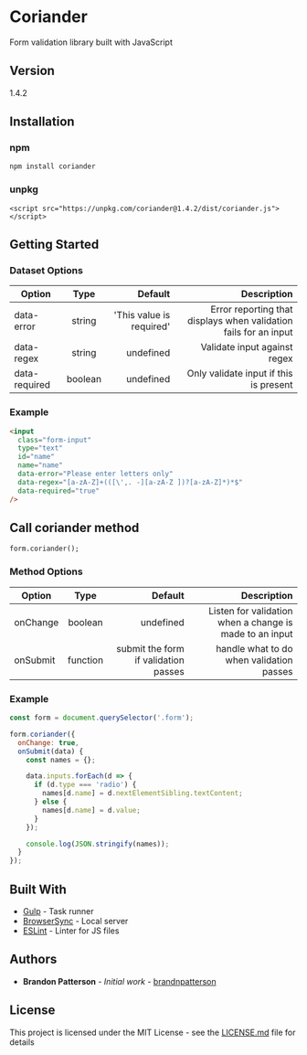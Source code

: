 # Coriander

Form validation library built with JavaScript

## Version

1.4.2

## Installation

### npm

`npm install coriander`

### unpkg

`<script src="https://unpkg.com/coriander@1.4.2/dist/coriander.js"></script>`

## Getting Started

### Dataset Options

| Option        |  Type   |                  Default |                                                      Description |
| ------------- | :-----: | -----------------------: | ---------------------------------------------------------------: |
| data-error    | string  | 'This value is required' | Error reporting that displays when validation fails for an input |
| data-regex    | string  |                undefined |                                     Validate input against regex |
| data-required | boolean |                undefined |                           Only validate input if this is present |

### Example

```html
<input
  class="form-input"
  type="text"
  id="name"
  name="name"
  data-error="Please enter letters only"
  data-regex="[a-zA-Z]+(([\',. -][a-zA-Z ])?[a-zA-Z]*)*$"
  data-required="true"
/>
```

## Call coriander method

```
form.coriander();
```

### Method Options

| Option   |   Type   |                              Default |                                             Description |
| -------- | :------: | -----------------------------------: | ------------------------------------------------------: |
| onChange | boolean  |                            undefined | Listen for validation when a change is made to an input |
| onSubmit | function | submit the form if validation passes |                handle what to do when validation passes |

### Example

```javascript
const form = document.querySelector('.form');

form.coriander({
  onChange: true,
  onSubmit(data) {
    const names = {};

    data.inputs.forEach(d => {
      if (d.type === 'radio') {
        names[d.name] = d.nextElementSibling.textContent;
      } else {
        names[d.name] = d.value;
      }
    });

    console.log(JSON.stringify(names));
  }
});
```

## Built With

- [Gulp](https://gulpjs.com/) - Task runner
- [BrowserSync](https://browsersync.io/) - Local server
- [ESLint](https://eslint.org/) - Linter for JS files

## Authors

- **Brandon Patterson** - _Initial work_ - [brandnpatterson](https://github.com/brandnpatterson)

## License

This project is licensed under the MIT License - see the [LICENSE.md](LICENSE.md) file for details

